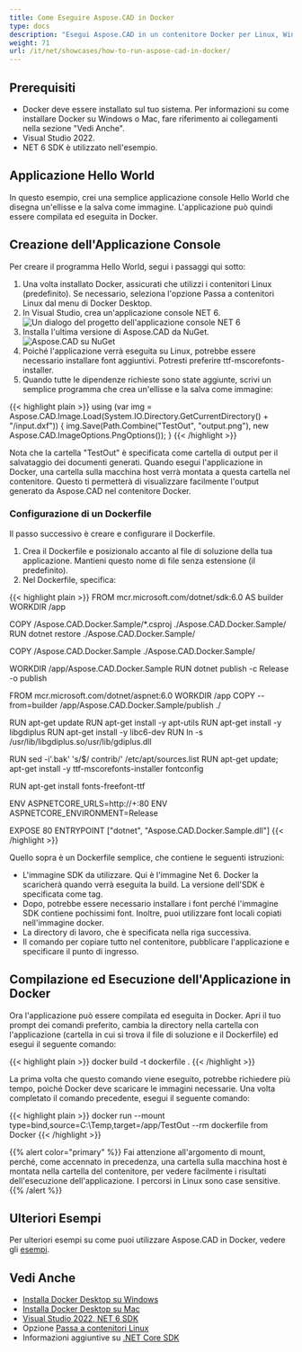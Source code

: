 ```yaml
---
title: Come Eseguire Aspose.CAD in Docker
type: docs
description: "Esegui Aspose.CAD in un contenitore Docker per Linux, Windows Server e qualsiasi OS."
weight: 71
url: /it/net/showcases/how-to-run-aspose-cad-in-docker/
---
```


## Prerequisiti
- Docker deve essere installato sul tuo sistema. Per informazioni su come installare Docker su Windows o Mac, fare riferimento ai collegamenti nella sezione "Vedi Anche".
- Visual Studio 2022.
- NET 6 SDK è utilizzato nell'esempio.

## Applicazione Hello World

In questo esempio, crei una semplice applicazione console Hello World che disegna un'ellisse e la salva come immagine. L'applicazione può quindi essere compilata ed eseguita in Docker.

## Creazione dell'Applicazione Console

Per creare il programma Hello World, segui i passaggi qui sotto:
1. Una volta installato Docker, assicurati che utilizzi i contenitori Linux (predefinito). Se necessario, seleziona l'opzione Passa a contenitori Linux dal menu di Docker Desktop.
1. In Visual Studio, crea un'applicazione console NET 6.<br>
![Un dialogo del progetto dell'applicazione console NET 6](/cad/_assets/showcases/docker/1.png)<br>
1. Installa l'ultima versione di Aspose.CAD da NuGet.<br>
![Aspose.CAD su NuGet](/cad/_assets/showcases/docker/2.png)<br>
1. Poiché l'applicazione verrà eseguita su Linux, potrebbe essere necessario installare font aggiuntivi. Potresti preferire ttf-mscorefonts-installer.
1. Quando tutte le dipendenze richieste sono state aggiunte, scrivi un semplice programma che crea un'ellisse e la salva come immagine:<br>

{{< highlight plain >}}
using (var img = Aspose.CAD.Image.Load(System.IO.Directory.GetCurrentDirectory() + "/input.dxf"))
{
	img.Save(Path.Combine("TestOut", "output.png"), new Aspose.CAD.ImageOptions.PngOptions());
}
{{< /highlight >}}

Nota che la cartella "TestOut" è specificata come cartella di output per il salvataggio dei documenti generati. Quando esegui l'applicazione in Docker, una cartella sulla macchina host verrà montata a questa cartella nel contenitore. Questo ti permetterà di visualizzare facilmente l'output generato da Aspose.CAD nel contenitore Docker.

### Configurazione di un Dockerfile

Il passo successivo è creare e configurare il Dockerfile.

1. Crea il Dockerfile e posizionalo accanto al file di soluzione della tua applicazione. Mantieni questo nome di file senza estensione (il predefinito).
1. Nel Dockerfile, specifica:


{{< highlight plain >}}
FROM mcr.microsoft.com/dotnet/sdk:6.0 AS builder
WORKDIR /app

COPY /Aspose.CAD.Docker.Sample/*.csproj ./Aspose.CAD.Docker.Sample/
RUN dotnet restore ./Aspose.CAD.Docker.Sample/

COPY /Aspose.CAD.Docker.Sample ./Aspose.CAD.Docker.Sample/

WORKDIR /app/Aspose.CAD.Docker.Sample
RUN dotnet publish -c Release -o publish

FROM mcr.microsoft.com/dotnet/aspnet:6.0
WORKDIR /app
COPY --from=builder /app/Aspose.CAD.Docker.Sample/publish ./

RUN apt-get update
RUN apt-get install -y apt-utils
RUN apt-get install -y libgdiplus
RUN apt-get install -y libc6-dev 
RUN ln -s /usr/lib/libgdiplus.so/usr/lib/gdiplus.dll

RUN sed -i'.bak' 's/$/ contrib/' /etc/apt/sources.list
RUN apt-get update; apt-get install -y ttf-mscorefonts-installer fontconfig

RUN apt-get install fonts-freefont-ttf

ENV ASPNETCORE_URLS=http://+:80
ENV ASPNETCORE_ENVIRONMENT=Release

EXPOSE 80
ENTRYPOINT ["dotnet", "Aspose.CAD.Docker.Sample.dll"]
{{< /highlight >}}

Quello sopra è un Dockerfile semplice, che contiene le seguenti istruzioni:

- L'immagine SDK da utilizzare. Qui è l'immagine Net 6. Docker la scaricherà quando verrà eseguita la build. La versione dell'SDK è specificata come tag.
- Dopo, potrebbe essere necessario installare i font perché l'immagine SDK contiene pochissimi font. Inoltre, puoi utilizzare font locali copiati nell'immagine docker.
- La directory di lavoro, che è specificata nella riga successiva.
- Il comando per copiare tutto nel contenitore, pubblicare l'applicazione e specificare il punto di ingresso.

## Compilazione ed Esecuzione dell'Applicazione in Docker

Ora l'applicazione può essere compilata ed eseguita in Docker. Apri il tuo prompt dei comandi preferito, cambia la directory nella cartella con l'applicazione (cartella in cui si trova il file di soluzione e il Dockerfile) ed esegui il seguente comando:

{{< highlight plain >}}
docker build -t dockerfile .
{{< /highlight >}}

La prima volta che questo comando viene eseguito, potrebbe richiedere più tempo, poiché Docker deve scaricare le immagini necessarie. Una volta completato il comando precedente, esegui il seguente comando:

{{< highlight plain >}}
docker run --mount type=bind,source=C:\Temp,target=/app/TestOut --rm dockerfile from Docker
{{< /highlight >}}

{{% alert color="primary" %}} 
Fai attenzione all'argomento di mount, perché, come accennato in precedenza, una cartella sulla macchina host è montata nella cartella del contenitore, per vedere facilmente i risultati dell'esecuzione dell'applicazione. I percorsi in Linux sono case sensitive.
{{% /alert %}}

## Ulteriori Esempi

Per ulteriori esempi su come puoi utilizzare Aspose.CAD in Docker, vedere gli [esempi](https://github.com/aspose-cad/Aspose.CAD-Documentation).

## Vedi Anche

- [Installa Docker Desktop su Windows](https://docs.docker.com/docker-for-windows/install/)
- [Installa Docker Desktop su Mac](https://docs.docker.com/docker-for-mac/install/)
- [Visual Studio 2022, NET 6 SDK](https://docs.microsoft.com/en-us/dotnet/core/install/windows?tabs=net60#dependencies)
- Opzione [Passa a contenitori Linux](https://docs.docker.com/docker-for-windows/#switch-between-windows-and-linux-containers)
- Informazioni aggiuntive su [.NET Core SDK](https://hub.docker.com/_/microsoft-dotnet-sdk)
